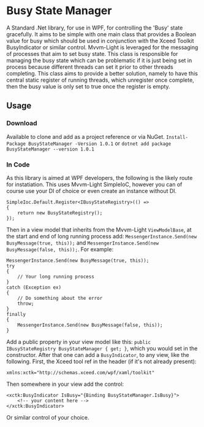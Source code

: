 # Busy State Manager

A Standard .Net library, for use in WPF, for controlling the 'Busy' state gracefully. It aims to be simple with one main class that provides a Boolean value for busy which should be used in conjunction with the Xceed Toolkit BusyIndicator or  similar control. Mvvm-Light is leveraged for the messaging of processes that aim to set busy state. This class is responsible for managing the busy state which can be problematic if it is just being set in process because different threads can set it prior to other threads  completing. This class aims to provide a better solution, namely to have this central static register of running threads, which  unregister once complete, then the busy value is only set to  true once the register is empty.

## Usage

### Download
Available to clone and add as a project reference or via NuGet.
`Install-Package BusyStateManager -Version 1.0.1` or `dotnet add package BusyStateManager --version 1.0.1`

### In Code
As this library is aimed at WPF developers, the following is the likely route for instatiation. This uses Mvvm-Light SimpleIoC, however you can of course use your DI of choice or even create an instance without DI.
```
SimpleIoc.Default.Register<IBusyStateRegistry>(() => 
{
    return new BusyStateRegistry();
});
```
Then in a view model that inherits from the Mvvm-Light `ViewModelBase`, at the start and end of long running process add:
`MessengerInstance.Send(new BusyMessage(true, this));` and `MessengerInstance.Send(new BusyMessage(false, this));`. For example:
```
MessengerInstance.Send(new BusyMessage(true, this));
try
{
    // Your long running process
}
catch (Exception ex)
{
    // Do something about the error
    throw;
}
finally
{
    MessengerInstance.Send(new BusyMessage(false, this));
}
```
Add a public property in your view model like this: `public IBusyStateRegistry BusyStateManager { get; }`, which you would set in the constructor. After that one can add a `BusyIndicator`, to any view, like the following. First, the Xceed tool ref in the header (if it's not already present):
```
xmlns:xctk="http://schemas.xceed.com/wpf/xaml/toolkit"
```
Then somewhere in your view add the control:
```
<xctk:BusyIndicator IsBusy="{Binding BusyStateManager.IsBusy}">
    <!-- your content here -->
</xctk:BusyIndicator>
```

Or similar control of your choice.
